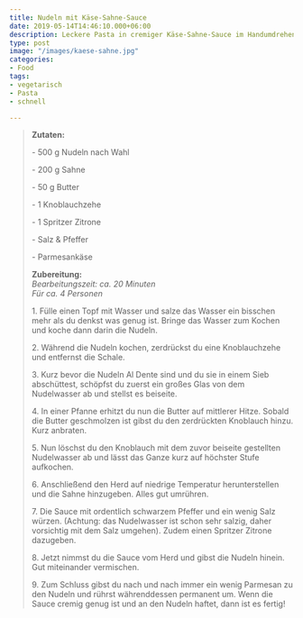 ```yaml
---
title: Nudeln mit Käse-Sahne-Sauce
date: 2019-05-14T14:46:10.000+06:00
description: Leckere Pasta in cremiger Käse-Sahne-Sauce im Handumdrehen!
type: post
image: "/images/kaese-sahne.jpg"
categories:
- Food
tags:
- vegetarisch
- Pasta
- schnell

---
```

> **Zutaten:**
>
> \- 500 g Nudeln nach Wahl
>
> \- 200 g Sahne
>
> \- 50 g Butter
>
> \- 1 Knoblauchzehe
>
> \- 1 Spritzer Zitrone
>
> \- Salz & Pfeffer
>
> \- Parmesankäse
>
> **Zubereitung:**  
> _Bearbeitungszeit: ca. 20 Minuten  
> Für ca. 4 Personen_
>
> 1\. Fülle einen Topf mit Wasser und salze das Wasser ein bisschen mehr als du denkst was genug ist. Bringe das Wasser zum Kochen und koche dann darin die Nudeln.
>
> 2\. Während die Nudeln kochen, zerdrückst du eine Knoblauchzehe und entfernst die Schale.
>
> 3\. Kurz bevor die Nudeln Al Dente sind und du sie in einem Sieb abschüttest, schöpfst du zuerst ein großes Glas von dem Nudelwasser ab und stellst es beiseite.
>
> 4\. In einer Pfanne erhitzt du nun die Butter auf mittlerer Hitze. Sobald die Butter geschmolzen ist gibst du den zerdrückten Knoblauch hinzu. Kurz anbraten.
>
> 5\. Nun löschst du den Knoblauch mit dem zuvor beiseite gestellten Nudelwasser ab und lässt das Ganze kurz auf höchster Stufe aufkochen.
>
> 6\. Anschließend den Herd auf niedrige Temperatur herunterstellen und die Sahne hinzugeben. Alles gut umrühren.
>
> 7\. Die Sauce mit ordentlich schwarzem Pfeffer und ein wenig Salz würzen. (Achtung: das Nudelwasser ist schon sehr salzig, daher vorsichtig mit dem Salz umgehen). Zudem einen Spritzer Zitrone dazugeben.
>
> 8\. Jetzt nimmst du die Sauce vom Herd und gibst die Nudeln hinein. Gut miteinander vermischen.
>
> 9\. Zum Schluss gibst du nach und nach immer ein wenig Parmesan zu den Nudeln und rührst währenddessen permanent um. Wenn die Sauce cremig genug ist und an den Nudeln haftet, dann ist es fertig!